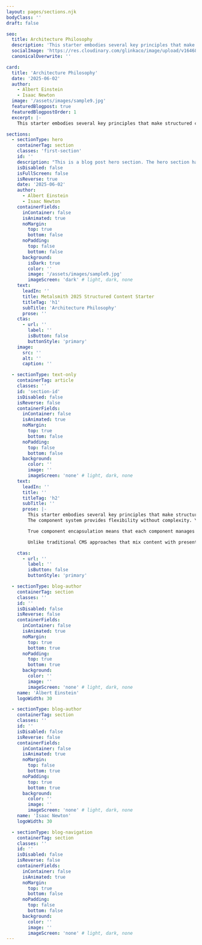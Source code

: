 ```yaml
---
layout: pages/sections.njk
bodyClass: ''
draft: false

seo:
  title: Architecture Philosophy
  description: 'This starter embodies several key principles that make structured content management both powerful and approachable.'
  socialImage: 'https://res.cloudinary.com/glinkaco/image/upload/v1646849499/tgc2022/social_yitz6j.png'
  canonicalOverwrite: ''

card:
  title: 'Architecture Philosophy'
  date: '2025-06-02'
  author:
    - Albert Einstein
    - Isaac Newton
  image: '/assets/images/sample9.jpg'
  featuredBlogpost: true
  featuredBlogpostOrder: 1
  excerpt: |-
    This starter embodies several key principles that make structured content management both powerful and approachable.

sections:
  - sectionType: hero
    containerTag: section
    classes: 'first-section'
    id: ''
    description: "This is a blog post hero section. The hero section has a class of 'blog-hero'."
    isDisabled: false
    isFullScreen: false
    isReverse: true
    date: '2025-06-02'
    author:
      - Albert Einstein
      - Isaac Newton
    containerFields:
      inContainer: false
      isAnimated: true
      noMargin:
        top: true
        bottom: false
      noPadding:
        top: false
        bottom: false
      background:
        isDark: true
        color: ''
        image: '/assets/images/sample9.jpg'
        imageScreen: 'dark' # light, dark, none
    text:
      leadIn: ''
      title: Metalsmith 2025 Structured Content Starter
      titleTag: 'h1'
      subTitle: 'Architecture Philosophy'
      prose: ''
    ctas:
      - url: ''
        label: ''
        isButton: false
        buttonStyle: 'primary'
    image:
      src: ''
      alt: ''
      caption: ''

  - sectionType: text-only
    containerTag: article
    classes: ''
    id: 'section-id'
    isDisabled: false
    isReverse: false
    containerFields:
      inContainer: false
      isAnimated: true
      noMargin:
        top: true
        bottom: false
      noPadding:
        top: false
        bottom: false
      background:
        color: ''
        image: ''
        imageScreen: 'none' # light, dark, none
    text:
      leadIn: ''
      title: ''
      titleTag: 'h2'
      subTitle: ''
      prose: |-
        This starter embodies several key principles that make structured content management both powerful and approachable. Each page is composed of independent sections that can be arranged, rearranged, and reused across different contexts. Content is defined declaratively through configuration rather than embedded within template files.
        The component system provides flexibility without complexity. You can create sophisticated page layouts by combining simple, focused components. Each component has a single responsibility and a clear interface, making the entire system easier to understand and maintain.

        True component encapsulation means that each component manages not just its template logic, but also its associated styles and JavaScript behavior. This starter demonstrates how components can be truly self-contained units that include their CSS and JavaScript dependencies, with automatic asset bundling and dependency resolution handled transparently by the build system.

        Unlike traditional CMS approaches that mix content with presentation, this starter maintains strict separation of concerns. Content creators work with structured data. Template authors focus on presentation logic. The build system handles asset management and component dependencies automatically, ensuring that components load in the correct order and their styles don't conflict with each other.

    ctas:
      - url: ''
        label: ''
        isButton: false
        buttonStyle: 'primary'

  - sectionType: blog-author
    containerTag: section
    classes: ''
    id: ''
    isDisabled: false
    isReverse: false
    containerFields:
      inContainer: false
      isAnimated: true
      noMargin:
        top: true
        bottom: true
      noPadding:
        top: true
        bottom: true
      background:
        color: ''
        image: ''
        imageScreen: 'none' # light, dark, none
    name: 'Albert Einstein'
    logoWidth: 30

  - sectionType: blog-author
    containerTag: section
    classes: ''
    id: ''
    isDisabled: false
    isReverse: false
    containerFields:
      inContainer: false
      isAnimated: true
      noMargin:
        top: false
        bottom: true
      noPadding:
        top: true
        bottom: true
      background:
        color: ''
        image: ''
        imageScreen: 'none' # light, dark, none
    name: 'Isaac Newton'
    logoWidth: 30

  - sectionType: blog-navigation
    containerTag: section
    classes: ''
    id: ''
    isDisabled: false
    isReverse: false
    containerFields:
      inContainer: false
      isAnimated: true
      noMargin:
        top: true
        bottom: false
      noPadding:
        top: false
        bottom: false
      background:
        color: ''
        image: ''
        imageScreen: 'none' # light, dark, none
---
```

